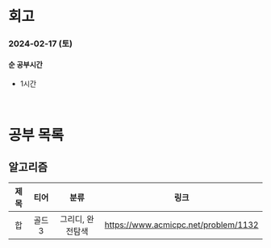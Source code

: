 # 회고

### 2024-02-17 (토)

#### 순 공부시간

- 1시간

<br>

# 공부 목록

## 알고리즘

| 제목 |  티어  |       분류       |                 링크                 |
| :--: | :----: | :--------------: | :----------------------------------: |
|  합  | 골드 3 | 그리디, 완전탐색 | https://www.acmicpc.net/problem/1132 |
